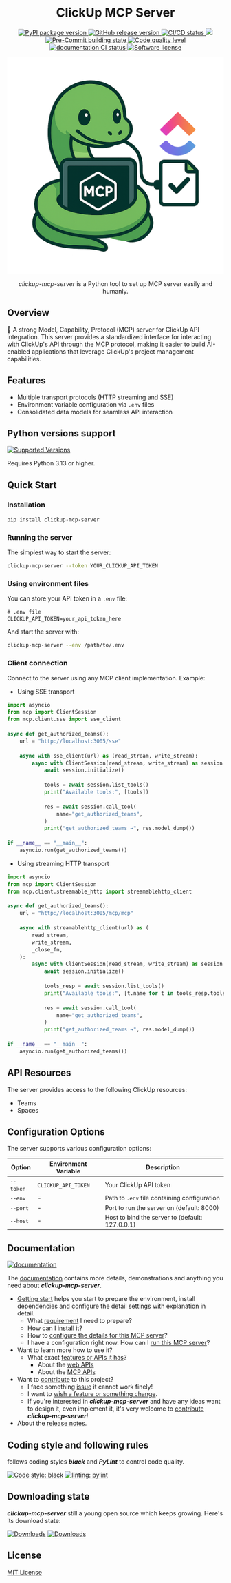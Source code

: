 <h1 align="center">
  ClickUp MCP Server
</h1>

<p align="center">
  <a href="https://pypi.org/project/clickup-mcp-server">
    <img src="https://img.shields.io/pypi/v/clickup-mcp-server?color=%23099cec&amp;label=PyPI&amp;logo=pypi&amp;logoColor=white" alt="PyPI package version">
  </a>
  <a href="https://github.com/Chisanan232/clickup-mcp-server/releases">
    <img src="https://img.shields.io/github/release/Chisanan232/clickup-mcp-server.svg?label=Release&logo=github" alt="GitHub release version">
  </a>
  <a href="https://github.com/Chisanan232/clickup-mcp-server/actions/workflows/ci.yaml">
    <img src="https://github.com/Chisanan232/clickup-mcp-server/actions/workflows/ci.yaml/badge.svg" alt="CI/CD status">
  </a>
  <a href="https://codecov.io/gh/Chisanan232/clickup-mcp-server" >
    <img src="https://codecov.io/gh/Chisanan232/clickup-mcp-server/graph/badge.svg?token=VVZ0cGPVvp"/>
  </a>
  <a href="https://results.pre-commit.ci/latest/github/Chisanan232/clickup-mcp-server/master">
    <img src="https://results.pre-commit.ci/badge/github/Chisanan232/clickup-mcp-server/master.svg" alt="Pre-Commit building state">
  </a>
  <a href="https://sonarcloud.io/summary/new_code?id=Chisanan232_clickup-mcp-server">
    <img src="https://sonarcloud.io/api/project_badges/measure?project=Chisanan232_clickup-mcp-server&metric=alert_status" alt="Code quality level">
  </a>
  <a href="https://chisanan232.github.io/clickup-mcp-server/">
    <img src="https://github.com/Chisanan232/clickup-mcp-server/actions/workflows/documentation.yaml/badge.svg" alt="documentation CI status">
  </a>
  <a href="https://opensource.org/licenses/MIT">
    <img src="https://img.shields.io/badge/License-MIT-yellow.svg" alt="Software license">
  </a>

</p>

<img align="center" src="https://raw.githubusercontent.com/Chisanan232/clickup-mcp-server/refs/heads/master/docs/static/img/clickup_mcp_server_logo.png" alt="clickup-mcp-server logo" />

<p align="center">
  <em>clickup-mcp-server</em> is a Python tool to set up MCP server easily and humanly.
</p>

## Overview

🦾 A strong Model, Capability, Protocol (MCP) server for ClickUp API integration. This server provides a standardized
interface for interacting with ClickUp's API through the MCP protocol, making it easier to build AI-enabled applications
that leverage ClickUp's project management capabilities.


## Features

[//]: # (- Full support for ClickUp API resources &#40;Teams, Spaces, Folders, Lists, Tasks&#41;)
- Multiple transport protocols (HTTP streaming and SSE)
- Environment variable configuration via `.env` files
- Consolidated data models for seamless API interaction


## Python versions support

[![Supported Versions](https://img.shields.io/pypi/pyversions/clickup-mcp-server.svg?logo=python&logoColor=FBE072)](https://pypi.org/project/clickup-mcp-server)

Requires Python 3.13 or higher.


## Quick Start

### Installation

```bash
pip install clickup-mcp-server
```

### Running the server

The simplest way to start the server:

```bash
clickup-mcp-server --token YOUR_CLICKUP_API_TOKEN
```

### Using environment files

You can store your API token in a `.env` file:

```
# .env file
CLICKUP_API_TOKEN=your_api_token_here
```

And start the server with:

```bash
clickup-mcp-server --env /path/to/.env
```

### Client connection

Connect to the server using any MCP client implementation. Example:

* Using SSE transport

```python
import asyncio
from mcp import ClientSession
from mcp.client.sse import sse_client

async def get_authorized_teams():
    url = "http://localhost:3005/sse"

    async with sse_client(url) as (read_stream, write_stream):
        async with ClientSession(read_stream, write_stream) as session:
            await session.initialize()

            tools = await session.list_tools()
            print("Available tools:", [tools])

            res = await session.call_tool(
                name="get_authorized_teams",
            )
            print("get_authorized_teams →", res.model_dump())

if __name__ == "__main__":
    asyncio.run(get_authorized_teams())
```

* Using streaming HTTP transport

```python
import asyncio
from mcp import ClientSession
from mcp.client.streamable_http import streamablehttp_client

async def get_authorized_teams():
    url = "http://localhost:3005/mcp/mcp"

    async with streamablehttp_client(url) as (
        read_stream,
        write_stream,
        _close_fn,
    ):
        async with ClientSession(read_stream, write_stream) as session:
            await session.initialize()

            tools_resp = await session.list_tools()
            print("Available tools:", [t.name for t in tools_resp.tools])

            res = await session.call_tool(
                name="get_authorized_teams",
            )
            print("get_authorized_teams →", res.model_dump())

if __name__ == "__main__":
    asyncio.run(get_authorized_teams())
```


## API Resources

The server provides access to the following ClickUp resources:

- Teams
- Spaces

[//]: # (- Folders)

[//]: # (- Lists)

[//]: # (- Tasks)

[//]: # (- Users)

[//]: # (- Custom fields)

## Configuration Options

The server supports various configuration options:

| Option    | Environment Variable | Description                                     |
|-----------|----------------------|-------------------------------------------------|
| `--token` | `CLICKUP_API_TOKEN`  | Your ClickUp API token                          |
| `--env`   | -                    | Path to `.env` file containing configuration    |
| `--port`  | -                    | Port to run the server on (default: 8000)       |
| `--host`  | -                    | Host to bind the server to (default: 127.0.0.1) |


## Documentation

[![documentation](https://github.com/Chisanan232/clickup-mcp-server/actions/workflows/documentation.yaml/badge.svg)](https://chisanan232.github.io/clickup-mcp-server/)

The [documentation](https://chisanan232.github.io/clickup-mcp-server/) contains more details,
demonstrations and anything you need about **_clickup-mcp-server_**.

* [Getting start](https://chisanan232.github.io/clickup-mcp-server/docs/next/quick-start) helps you start to prepare the
environment, install dependencies and configure the detail settings with explanation in detail.
    * What [requirement](https://chisanan232.github.io/clickup-mcp-server/docs/next/quick-start/requirements) I need to prepare?
    * How can I [install](https://chisanan232.github.io/clickup-mcp-server/docs/next/quick-start/installation) it?
    * How to [configure the details for this MCP server](https://chisanan232.github.io/clickup-mcp-server/docs/next/quick-start/how-to-run#configuration)?
    * I have a configuration right now. How can I [run this MCP server](https://chisanan232.github.io/clickup-mcp-server/docs/next/quick-start/how-to-run#running-the-server)?
* Want to learn more how to use it?
    * What exact [features or APIs it has](https://chisanan232.github.io/clickup-mcp-server/docs/next/api-references)?
        * About the [web APIs](https://chisanan232.github.io/clickup-mcp-server/docs/next/api-references/web-apis)
        * About the [MCP APIs](https://chisanan232.github.io/clickup-mcp-server/docs/next/api-references/mcp-apis)
* Want to [contribute](https://chisanan232.github.io/clickup-mcp-server/docs/next/contribute) to this project?
    * I face something [issue](https://chisanan232.github.io/clickup-mcp-server/docs/next/contribute/report-bug) it cannot work finely!
    * I want to [wish a feature or something change](https://chisanan232.github.io/clickup-mcp-server/docs/next/contribute/request-changes).
    * If you're interested in **_clickup-mcp-server_** and have any ideas want to design it, even implement it, it's very welcome to [contribute](https://chisanan232.github.io/clickup-mcp-server/docs/next/contribute) **_clickup-mcp-server_**!
* About the [release notes](https://chisanan232.github.io/clickup-mcp-server/docs/next/changelog/).


## Coding style and following rules

**_<your lib name>_** follows coding styles **_black_** and **_PyLint_** to control code quality.

[![Code style: black](https://img.shields.io/badge/code%20style-black-000000.svg)](https://github.com/psf/black)
[![linting: pylint](https://img.shields.io/badge/linting-pylint-yellowgreen)](https://github.com/pylint-dev/pylint)


## Downloading state

**_clickup-mcp-server_** still a young open source which keeps growing. Here's its download state:

[![Downloads](https://pepy.tech/badge/clickup-mcp-server)](https://pepy.tech/project/clickup-mcp-server)
[![Downloads](https://pepy.tech/badge/clickup-mcp-server/month)](https://pepy.tech/project/clickup-mcp-server)


## License

[MIT License](./LICENSE)
